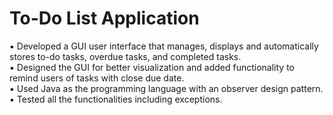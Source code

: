 # To-Do List Application
▪	Developed a GUI user interface that manages, displays and automatically stores to-do tasks, overdue tasks, and completed tasks. <br />
▪	Designed the GUI for better visualization and added functionality to remind users of tasks with close due date.<br />
▪	Used Java as the programming language with an observer design pattern.<br />
▪	Tested all the functionalities including exceptions.

